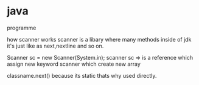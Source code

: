 # java
programme

how scanner works
scanner is a libary where many methods inside of jdk
it's just like as next,nextline and so on.

Scanner sc = new Scanner(System.in);
scanner sc => is a reference which assign new keyword scanner which create new array

classname.next() because its static thats why used directly.
